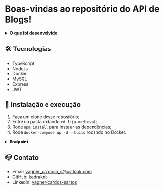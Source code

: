 # Boas-vindas ao repositório do API de Blogs!

<details>
  <summary><strong>O que foi desenvolvido</strong></summary>

Neste projeto, foi criar uma loja de itens medievais, no formato de uma API, utilizando Typescript.

Foi desenvolvido todas as camadas da aplicação (Models, Service e Controllers), por meio dessa aplicação, será possível realizar as operações básicas que se pode fazer em um determinado banco de dados: Criação, Leitura, Atualização e Exclusão (ou CRUD, para as pessoas mais íntimas - Create, Read, Update e Delete).

Foi criados alguns endpoints que irão ler e escrever em um banco de dados, utilizando o MySQL.

<br />
</details>

## 🛠 Tecnologias

- TypeScript
- Node.js
- Docker
- MySQL
- Express
- JWT

## 🚀 Instalação e execução

1. Faça um clone desse repositório;
2. Entre na pasta rodando `cd loja-medieval`;
3. Rode `npm install` para instalar as dependências;
4. Rode `docker-compose up -d --build` rodando no Docker.


<details>
  <summary><strong>Endpoint</strong></summary>
  
  * http://localhost:3000/users
  * http://localhost:3000/login
  * http://localhost:3000/products
  * http://localhost:3000/orders

</details>


## 📪 Contato

- Email: [vagner_cardoso_s@outlook.com](vagner_cardoso_s@outlook.com)
- GitHub: [kadraknb](https://github.com/kadraknb)
- LinkedIn: [vagner-cardos-santos](https://www.linkedin.com/in/vagner-cardos-santos/)
